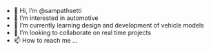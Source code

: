- 👋 Hi, I’m @sampathsetti
- 👀 I’m interested in automotive
- 🌱 I’m currently learning design and development of vehicle models 
- 💞️ I’m looking to collaborate on real time projects
- 📫 How to reach me ...

<!---
sampathsetti/sampathsetti is a ✨ special ✨ repository because its `README.md` (this file) appears on your GitHub profile.
You can click the Preview link to take a look at your changes.
--->
